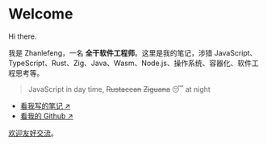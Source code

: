 # Welcome

Hi there.

我是 Zhanlefeng，一名 __全干软件工程师__。这里是我的笔记，涉猎 JavaScript、TypeScript、Rust、Zig、Java、Wasm、Node.js、操作系统、容器化、软件工程思考等。

>JavaScript in day time, ~~Rustacean~~ ~~Ziguana~~ 😴 at night

* [看我写的笔记 ↗](/TOC.md)
* [看我的 Github ↗](https://github.com/yuekcc)

[欢迎友好交流](https://github.com/yuekcc/yuekcc.github.io/issues)。
